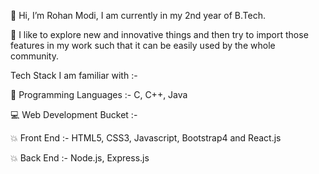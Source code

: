 👋 Hi, I’m Rohan Modi, I am currently in my 2nd year of B.Tech. 

 🚀 I like to explore new and innovative things and then try to import those features in my work such that it can be easily used by the whole community.

Tech Stack I am familiar with :-

🎯 Programming Languages :- C, C++, Java

💻 Web Development Bucket :-
 
💥 Front End :- HTML5, CSS3, Javascript, Bootstrap4 and React.js

💥 Back End :- Node.js, Express.js


<!---
ROHAN842/ROHAN842 is a ✨ special ✨ repository because its `README.md` (this file) appears on your GitHub profile.
You can click the Preview link to take a look at your changes.
--->

